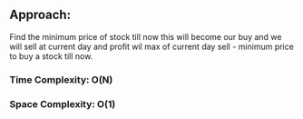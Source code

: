 ## Approach:
Find the minimum price of stock till now this will become our buy and we will sell at current day and profit wil max of current day sell - minimum price to buy a stock till now.
​
### Time Complexity: O(N)
### Space Complexity: O(1)